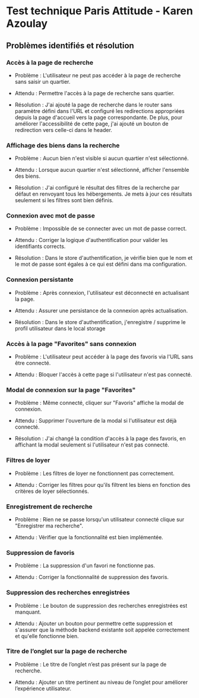 # Test technique Paris Attitude - Karen Azoulay

## Problèmes identifiés et résolution

### Accès à la page de recherche

- Problème : L'utilisateur ne peut pas accéder à la page de recherche sans saisir un quartier.

- Attendu : Permettre l'accès à la page de recherche sans quartier.

- Résolution :
J'ai ajouté la page de recherche dans le router sans paramètre défini dans l'URL et configuré les redirections appropriées depuis la page d'accueil vers la page correspondante.
De plus, pour améliorer l'accessibilité de cette page, j'ai ajouté un bouton de redirection vers celle-ci dans le header.

### Affichage des biens dans la recherche

- Problème : Aucun bien n'est visible si aucun quartier n'est sélectionné.

- Attendu : Lorsque aucun quartier n'est sélectionné, afficher l'ensemble des biens.

- Résolution : J'ai configuré le résultat des filtres de la recherche par défaut en renvoyant tous les hébergements. Je mets à jour ces résultats seulement si les filtres sont bien définis.

### Connexion avec mot de passe

- Problème : Impossible de se connecter avec un mot de passe correct.

- Attendu : Corriger la logique d'authentification pour valider les identifiants corrects.

- Résolution : Dans le store d'authentification, je vérifie bien que le nom et le mot de passe sont égales à ce qui est défini dans ma configuration.

### Connexion persistante

- Problème : Après connexion, l'utilisateur est déconnecté en actualisant la page.

- Attendu : Assurer une persistance de la connexion après actualisation.

- Résolution : Dans le store d'authentification, j'enregistre / supprime le profil utilisateur dans le local storage

### Accès à la page "Favorites" sans connexion

- Problème : L'utilisateur peut accéder à la page des favoris via l'URL sans être connecté.

- Attendu : Bloquer l'accès à cette page si l'utilisateur n'est pas connecté.

### Modal de connexion sur la page "Favorites"

- Problème : Même connecté, cliquer sur "Favoris" affiche la modal de connexion.

- Attendu : Supprimer l'ouverture de la modal si l'utilisateur est déjà connecté.

- Résolution : J'ai changé la condition d'accès à la page des favoris, en affichant la modal seulement si l'utilisateur n'est pas connecté. 

### Filtres de loyer

- Problème : Les filtres de loyer ne fonctionnent pas correctement.

- Attendu : Corriger les filtres pour qu'ils filtrent les biens en fonction des critères de loyer sélectionnés.

### Enregistrement de recherche

- Problème : Rien ne se passe lorsqu'un utilisateur connecté clique sur "Enregistrer ma recherche".

- Attendu : Vérifier que la fonctionnalité est bien implémentée.

### Suppression de favoris

- Problème : La suppression d'un favori ne fonctionne pas.

- Attendu : Corriger la fonctionnalité de suppression des favoris.

### Suppression des recherches enregistrées

- Problème : Le bouton de suppression des recherches enregistrées est manquant.

- Attendu : Ajouter un bouton pour permettre cette suppression et s'assurer que la méthode backend existante soit appelée correctement et qu'elle fonctionne bien.

### Titre de l’onglet sur la page de recherche

- Problème : Le titre de l’onglet n’est pas présent sur la page de recherche.

- Attendu : Ajouter un titre pertinent au niveau de l’onglet pour améliorer l’expérience utilisateur.